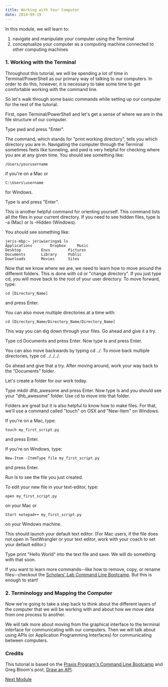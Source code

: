 ```yaml
---
title: Working with Your Computer
date: 2014-09-19
---
```


In this module, we will learn to:

1. navigate and manipulate your computer using the Terminal 
2. conceptualize your computer as a computing machine connected to other computing machines

### 1. Working with the Terminal

Throughout this tutorial, we will be spending a lot of time in Terminal/PowerShell as our primary way of talking to our computers. In order to do this, however, it is necessary to take some time to get comfortable working with the command line.

So let's walk through some basic commands while setting up our computer for the rest of the tutorial.

First, open Terminal/PowerShell and let's get a sense of where we are in the file structure of our computer. 

Type <span class="command">pwd</span> and press "Enter". 

The command, which stands for "print working directory", tells you which directory you are in. Navigating the computer through the Terminal sometimes feels like tunneling, and <span class='command'>pwd</span> is very helpful for checking where you are at any given time. You should see something like:

	/Users/yourusername

if you're on a Mac or

	C:\Users\username

for Windows.

Type <span class="command">ls</span> and press "Enter". 

This is another helpful command for orienting yourself. This command lists all the files in your current directory. If you need to see hidden files, type <span class="command">ls -a</span> (Mac) or <span class="command">ls -Hidden</span> (Windows). 

You should see something like:

	jeris-mbp:~ jeriwieringa$ ls
	Applications		Dropbox		Music
	Desktop			Envs		Pictures
	Documents		Library		Public
	Downloads		Movies		Sites		

Now that we know where we are, we need to learn how to move around the different folders. This is done with <span class='command'>cd</span> or "change directory". If you just type <span class='command'>cd</span>, you will move back to the root of your user directory. To move forward, type:

	cd [Directory_Name]

and press Enter. 

You can also move multiple directories at a time with:

	cd [Directory_Name/Directory_Name/Directory_Name]

This way you can dig down through your files. Go ahead and give it a try.

Type <span class="command">cd Documents</span> and press Enter. Now type <span class="command">ls</span> and press Enter.

You can also move backwards by typing <span class="command">cd ../</span>. To move back multiple directories, type <span class="command">cd ../../../</span>. 

Go ahead and give that a try. After moving around, work your way back to the "Documents" folder. 

Let's create a folder for our work today. 

Type <span class="command">mkdir dhb_awesome</span> and press Enter. Now type <span class="command">ls</span> and you should see your "dhb_awesome" folder. Use <span class='command'>cd</span> to move into that folder.

Folders are great but it is also helpful to know how to make files. For that, we'll use a command called "touch" on OSX and "New-Item" on Windows.

If you're on a Mac, type:
	
	touch my_first_script.py

and press Enter. 

If you're on Windows, type:

	New-Item -ItemType file my_first_script.py

and press Enter. 

Run <span class="command">ls</span> to see the file you just created. 

To edit your new file in your text-editor, type: 
	
	open my_first_script.py

on your Mac or

	Start notepad++ my_first_script.py

on your Windows machine. 

This should launch your default text editor. (For Mac users, if the file does not open in TextWrangler or your text editor, work with your coach to set your default editor.) 

Type <span class="command">print "Hello World"</span> into the text file and save. We will do something with that soon.

If you want to learn more commands--like how to remove, copy, or rename files--checkout the [Scholars' Lab Command Line Bootcamp](http://praxis.scholarslab.org/scratchpad/bash/). But this is enough to start!


### 2. Terminology and Mapping the Computer

Now we're going to take a step back to think about the different layers of the computer that we will be working with and about how we move data from one process to another. 

We will talk more about moving from the graphical interface to the terminal interface for communicating with our computers. Then we will talk about using APIs (or Application Programming Interfaces) for communicating between computers.


### Credits
This tutorial is based on the [Praxis Program's Command Line Bootcamp](http://praxis.scholarslab.org/scratchpad/bash/) and Greg Bloom's post, <a href="http://sunlightfoundation.com/blog/2014/06/20/opengov-voices-draw-an-api-an-interpretation-of-open-data-by-tcampers/">Draw an API</a>.

<span class="right">[Next Module](module02.html)</span>
